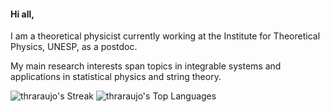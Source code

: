 #### Hi all,

I am a theoretical physicist currently working at the Institute for Theoretical Physics, UNESP, as a postdoc. 

My main research interests span topics in integrable systems and applications in statistical physics and string theory.

![thraraujo's Streak](https://github-readme-streak-stats.herokuapp.com/?user=thraraujo&theme=prussian&hide_border=true)
![thraraujo's Top Languages](https://github-readme-stats.vercel.app/api/top-langs/?username=thraraujo&theme=prussian&show_icons=true&hide_border=true&&layout=donut&exclude_repo=thraraujo.github.io,website&hide=html,tex,vim%20script,jupyter%20notebook)
